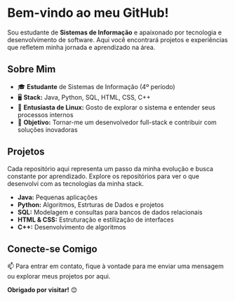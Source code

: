 # Bem-vindo ao meu GitHub!

Sou estudante de **Sistemas de Informação** e apaixonado por tecnologia e desenvolvimento de software. 
Aqui você encontrará projetos e experiências que refletem minha jornada e aprendizado na área.

## Sobre Mim
- 🎓 **Estudante** de Sistemas de Informação (4º período)
- 🖥️ **Stack:** Java, Python, SQL, HTML, CSS, C++
- 🐧 **Entusiasta de Linux:** Gosto de explorar o sistema e entender seus processos internos
- 🚀 **Objetivo:** Tornar-me um desenvolvedor full-stack e contribuir com soluções inovadoras

## Projetos
Cada repositório aqui representa um passo da minha evolução e busca constante por aprendizado. 
Explore os repositórios para ver o que desenvolvi com as tecnologias da minha stack.

- **Java:** Pequenas aplicações
- **Python:** Algoritmos, Estrturas de Dados e projetos 
- **SQL:** Modelagem e consultas para bancos de dados relacionais
- **HTML & CSS:** Estruturação e estilização de interfaces
- **C++:** Desenvolvimento de algoritmos 

## Conecte-se Comigo
📫 Para entrar em contato, fique à vontade para me enviar uma mensagem ou explorar meus projetos por aqui. 

**Obrigado por visitar!** 😊
